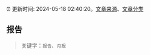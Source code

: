 :alarm_clock: 更新时间: 2024-05-18 02:40:20。[文章来源](/README.md)、[文章分类](/TAGS.md)

## 报告


> 关键字：`报告`、`月报`



